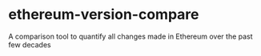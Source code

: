# ethereum-version-compare
A comparison tool to quantify all changes made in Ethereum over the past few decades
